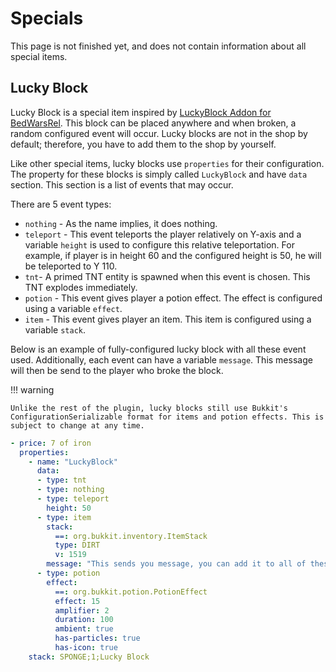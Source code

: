# Specials

This page is not finished yet, and does not contain information about all special items.

## Lucky Block

Lucky Block is a special item inspired by [LuckyBlock Addon for BedWarsRel](https://www.spigotmc.org/resources/bedwarsrel-luckyblock-addon.8268/).
This block can be placed anywhere and when broken, a random configured event will occur. Lucky blocks are not in the shop by default; therefore, 
you have to add them to the shop by yourself.

Like other special items, lucky blocks use `properties` for their configuration. The property for these blocks is simply called `LuckyBlock` and have `data` section. This section is a list of events that may occur. 

There are 5 event types:  

* `nothing` - As the name implies, it does nothing.
* `teleport` - This event teleports the player relatively on Y-axis and a variable `height` is used to configure this relative teleportation. For example, if player is in height 60 and the configured height is 50, he will be teleported to Y 110.
* `tnt`- A primed TNT entity is spawned when this event is chosen. This TNT explodes immediately.
* `potion` - This event gives player a potion effect. The effect is configured using a variable `effect`.
* `item` - This event gives player an item. This item is configured using a variable `stack`.

Below is an example of fully-configured lucky block with all these event used. Additionally, each event can have a variable `message`. This message will then be send to the player who broke the block. 


!!! warning

    Unlike the rest of the plugin, lucky blocks still use Bukkit's ConfigurationSerializable format for items and potion effects. This is subject to change at any time.


```yaml
- price: 7 of iron
  properties:
    - name: "LuckyBlock"
      data:
      - type: tnt
      - type: nothing
      - type: teleport
        height: 50
      - type: item
        stack:
          ==: org.bukkit.inventory.ItemStack
          type: DIRT
          v: 1519
        message: "This sends you message, you can add it to all of these types."
      - type: potion
        effect:
          ==: org.bukkit.potion.PotionEffect
          effect: 15
          amplifier: 2
          duration: 100
          ambient: true
          has-particles: true
          has-icon: true
    stack: SPONGE;1;Lucky Block
```